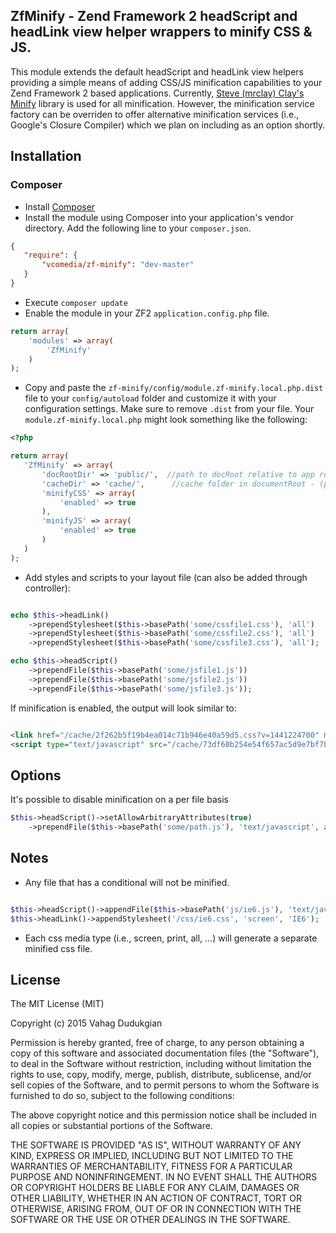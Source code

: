 ## ZfMinify - Zend Framework 2 headScript and headLink view helper wrappers to minify CSS & JS.
This module extends the default headScript and headLink view helpers providing a simple means of adding CSS/JS minification capabilities to your Zend Framework 2 based applications.  Currently, [Steve (mrclay) Clay's Minify](https://github.com/mrclay/minify) library is used for all minification.  However, the minification service factory can be overriden to offer alternative minification services (i.e., Google's Closure Compiler) which we plan on including as an option shortly.

## Installation
### Composer
 * Install [Composer](http://getcomposer.org/doc/00-intro.md)
 * Install the module using Composer into your application's vendor directory. Add the following line to your `composer.json`.

 ```json
 {
    "require": {
        "vcomedia/zf-minify": "dev-master"
    }
 }
```
 * Execute ```composer update```
 * Enable the module in your ZF2 `application.config.php` file.

 ```php
 return array(
     'modules' => array(
         'ZfMinify'
     )
 );
 ```
 * Copy and paste the `zf-minify/config/module.zf-minify.local.php.dist` file to your `config/autoload` folder and customize it with your configuration settings. Make sure to remove `.dist` from your file. Your `module.zf-minify.local.php` might look something like the following:

  ```php
 <?php

 return array(
     'ZfMinify' => array(
         'docRootDir' => 'public/',  //path to docRoot relative to app root - (preceeding and trailing slashes ignored)
         'cacheDir' => 'cache/',      //cache folder in documentRoot - (preceeding and trailing slashes ignored)
         'minifyCSS' => array(
             'enabled' => true
         ),
         'minifyJS' => array(
             'enabled' => true
         )
     )
 );
  ```

 * Add styles and scripts to your layout file (can also be added through controller):

```php

echo $this->headLink()
    ->prependStylesheet($this->basePath('some/cssfile1.css'), 'all')
    ->prependStylesheet($this->basePath('some/cssfile2.css'), 'all')
    ->prependStylesheet($this->basePath('some/cssfile3.css'), 'all');

echo $this->headScript()
    ->prependFile($this->basePath('some/jsfile1.js'))
    ->prependFile($this->basePath('some/jsfile2.js'))
    ->prependFile($this->basePath('some/jsfile3.js'));
```

If minification is enabled, the output will look similar to:

```html

<link href="/cache/2f262b5f19b4ea014c71b946e40a59d5.css?v=1441224700" media="all" rel="stylesheet" type="text/css">
<script type="text/javascript" src="/cache/73df60b254e54f657ac5d9e7bf7bed4d.js?v=1440633356"></script>  

```

## Options
It's possible to disable minification on a per file basis
```php
$this->headScript()->setAllowArbitraryAttributes(true)
    ->prependFile($this->basePath('some/path.js'), 'text/javascript', array('minify' => false));
```
## Notes
 * Any file that has a conditional will not be minified.

 ```php

 $this->headScript()->appendFile($this->basePath('js/ie6.js'), 'text/javascript', array('conditional' => 'IE6',));
 $this->headLink()->appendStylesheet('/css/ie6.css', 'screen', 'IE6');
 ```
  * Each css media type (i.e., screen, print, all, ...) will generate a separate minified css file.

## License
The MIT License (MIT)

Copyright (c) 2015 Vahag Dudukgian

Permission is hereby granted, free of charge, to any person obtaining a copy of
this software and associated documentation files (the "Software"), to deal in
the Software without restriction, including without limitation the rights to
use, copy, modify, merge, publish, distribute, sublicense, and/or sell copies of
the Software, and to permit persons to whom the Software is furnished to do so,
subject to the following conditions:

The above copyright notice and this permission notice shall be included in all
copies or substantial portions of the Software.

THE SOFTWARE IS PROVIDED "AS IS", WITHOUT WARRANTY OF ANY KIND, EXPRESS OR
IMPLIED, INCLUDING BUT NOT LIMITED TO THE WARRANTIES OF MERCHANTABILITY, FITNESS
FOR A PARTICULAR PURPOSE AND NONINFRINGEMENT. IN NO EVENT SHALL THE AUTHORS OR
COPYRIGHT HOLDERS BE LIABLE FOR ANY CLAIM, DAMAGES OR OTHER LIABILITY, WHETHER
IN AN ACTION OF CONTRACT, TORT OR OTHERWISE, ARISING FROM, OUT OF OR IN
CONNECTION WITH THE SOFTWARE OR THE USE OR OTHER DEALINGS IN THE SOFTWARE.
